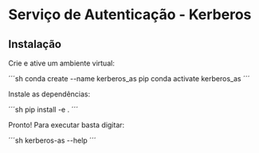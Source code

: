 # Serviço de Autenticação - Kerberos

## Instalação

Crie e ative um ambiente virtual:

´´´sh
conda create --name kerberos_as pip
conda activate kerberos_as
´´´

Instale as dependências:

´´´sh
pip install -e .
´´´

Pronto! Para executar basta digitar:

´´´sh
kerberos-as --help
´´´

